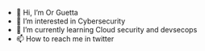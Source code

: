 - 👋 Hi, I’m Or Guetta
- 👀 I’m interested in Cybersecurity
- 🌱 I’m currently learning Cloud security and devsecops
- 📫 How to reach me in twitter

<!---
orguetta/orguetta is a ✨ special ✨ repository because its `README.md` (this file) appears on your GitHub profile.
You can click the Preview link to take a look at your changes.
--->
